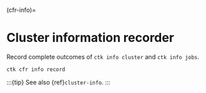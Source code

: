 (cfr-info)=
# Cluster information recorder

Record complete outcomes of `ctk info cluster` and `ctk info jobs`.
```shell
ctk cfr info record
```
:::{tip}
See also {ref}`cluster-info`.
:::
